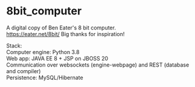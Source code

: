 # 8bit_computer
A digital copy of Ben Eater's 8 bit computer.<br>
https://eater.net/8bit/
Big thanks for inspiration!

Stack:<br>
Computer engine: Python 3.8<br>
Web app: JAVA EE 8 + JSP on JBOSS 20<br>
Communication over websockets (engine-webpage) and REST (database and compiler)<br>
Persistence: MySQL/Hibernate

